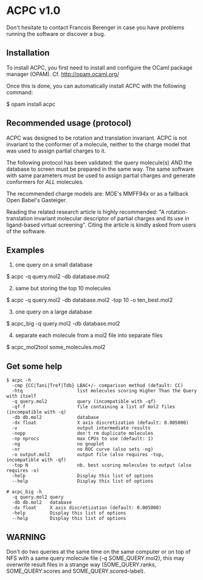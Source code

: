 ACPC v1.0
=========

Don't hesitate to contact Francois Berenger in case you have problems running
the software or discover a bug.

Installation
------------

To install ACPC, you first need to install and configure
the OCaml package manager (OPAM). Cf. http://opam.ocaml.org/

Once this is done, you can automatically install ACPC
with the following command:

$ opam install acpc

Recommended usage (protocol)
----------------------------

ACPC was designed to be rotation and translation invariant.
ACPC is not invariant to the conformer of a molecule,
neither to the charge model that was used to assign partial charges to it.

The following protocol has been validated:
the query molecule(s) _AND_ the database to screen must be prepared in
the same way. The same software with same parameters must be used
to assign partial charges and generate conformers for _ALL_ molecules.

The recommended charge models are:
MOE's MMFF94x or as a fallback Open Babel's Gasteiger.

Reading the related research article is highly recommended:
"A rotation-translation invariant molecular descriptor of
partial charges and its use in ligand-based virtual screening".
Citing the article is kindly asked from users of the software.

Examples
--------

1) one query on a small database

$ acpc -q query.mol2 -db database.mol2

2) same but storing the top 10 molecules

$ acpc -q query.mol2 -db database.mol2 -top 10 -o ten_best.mol2

3) one query on a large database

$ acpc_big -q query.mol2 -db database.mol2

4) separate each molecule from a mol2 file into separate files

$ acpc_mol2tool some_molecules.mol2

Get some help
-------------

    $ acpc -h
      -cmp {CC|Tani|Tref|Tdb} LBAC+/- comparison method (default: CC)
      -htq                    list molecules scoring Higher Than the Query with itself
      -q query.mol2           query (incompatible with -qf)
      -qf f                   file containing a list of mol2 files (incompatible with -q)
      -db db.mol2             database
      -dx float               X axis discretization (default: 0.005000)
      -v                      output intermediate results
      -nopp                   don't rm duplicate molecules
      -np nprocs              max CPUs to use (default: 1)
      -ng                     no gnuplot
      -nr                     no ROC curve (also sets -ng)
      -o output.mol2          output file (also requires -top, incompatible with -qf)
      -top N                  nb. best scoring molecules to output (also requires -o)
      -help                   Display this list of options
      --help                  Display this list of options

    # acpc_big -h
      -q query.mol2 query
      -db db.mol2   database
      -dx float     X axis discretization (default: 0.005000)
      -help         Display this list of options
      --help        Display this list of options

WARNING
-------

Don't do two queries at the same time on the same computer or on top of NFS
with a same query molecule file (-q SOME_QUERY.mol2), this may overwrite
result files in a strange way (SOME_QUERY.ranks, SOME_QUERY.scores and
SOME_QUERY.scored-label).
